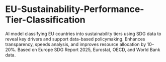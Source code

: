 # EU-Sustainability-Performance-Tier-Classification
AI model classifying EU countries into sustainability tiers using SDG data to reveal key drivers and support data-based policymaking. Enhances transparency, speeds analysis, and improves resource allocation by 10–20%. Based on Europe SDG Report 2025, Eurostat, OECD, and World Bank data.
